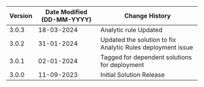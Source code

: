 | **Version** | **Date Modified (DD-MM-YYYY)** | **Change History**                            |
|-------------|--------------------------------|-----------------------------------------------|
| 3.0.3       | 18-03-2024                     | Analytic rule Updated	                       |
| 3.0.2       | 31-01-2024                     | Updated the solution to fix Analytic Rules deployment issue     |
| 3.0.1       | 02-01-2024                     | Tagged for dependent solutions for deployment |
| 3.0.0       | 11-09-2023                     | Initial Solution Release                      |
